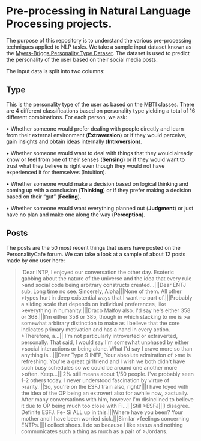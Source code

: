 # Pre-processing in Natural Language Processing projects. 

The purpose of this repository is to understand the various pre-processing techniques applied to NLP tasks. We take a sample input dataset known as the [Myers-Briggs Personality Type Dataset](https://www.kaggle.com/datasnaek/mbti-type). The dataset is used to predict the personality of the user based on their social media posts. 

The input data is split into two columns: 

## Type

This is the personality type of the user as based on the MBTI classes. There are 4 different classifications based on personality type yielding a total of 16 different combinations. For each person, we ask:

•	Whether someone would prefer dealing with people directly and learn from their external environment (**Extraversion**) or if they would perceive, gain insights and obtain ideas internally (**Introversion**). 

•	Whether someone would want to deal with things that they would already know or feel from one of their senses (**Sensing**) or if they would want to trust what they believe is right even though they would not have experienced it for themselves (Intuition).

•	Whether someone would make a decision based on logical thinking and coming up with a conclusion (**Thinking**) or if they prefer making a decision based on their “gut” (**Feeling**). 

•	Whether someone would want everything planned out (**Judgment**) or just have no plan and make one along the way (**Perception**). 

## Posts

The posts are the 50 most recent things that users have posted on the PersonalityCafe forum. We can take a look at a sample of about 12 posts made by one user here: 

>'Dear INTP,   I enjoyed our conversation the other day.  Esoteric gabbing about the nature of the universe and the idea that every rule >and social code being arbitrary constructs created...|||Dear ENTJ sub,   Long time no see.  Sincerely, Alpha|||None of them. All other >types hurt in deep existential ways that I want no part of.|||Probably a sliding scale that depends on individual preferences, like >everything in humanity.|||Draco Malfoy also. I'd say he's either 358 or 368.|||I'm either 358 or 385, though in which stacking to me is >a somewhat arbitrary distinction to make as I believe that the core indicates primary motivation and has a hand in every action. >Therefore, a...|||I'm not particularly introverted or extraverted, personally. That said, I would say I'm somewhat unphased by either >social interactions or being alone. What I'd say I crave more so than anything is...|||Dear Type 9 INFP,  Your absolute admiration of >me is refreshing. You're a great girlfriend and I wish we both didn't have such busy schedules so we could be around one another more >often.  Keep...|||2% still means about 1/50 people. I've probably seen 1-2 others today. I never understood fascination by virtue of >rarity.|||So, you're on the ESFJ train also, right?|||I have toyed with the idea of the OP being an extrovert also for awhile now, >actually. After many conversations with him, however I'm disinclined to believe it due to OP being much too close with Fi...|||Still >ESFJ|||I disagree.  Definite ESFJ. Fe- Si ALL up in this.|||Where have you been?  Your mother and I have been worried sick.|||Similar >feelings concerning ENTPs.|||I collect shoes. I do so because I like status and nothing communicates such a thing as much as a pair of >Jordans.
